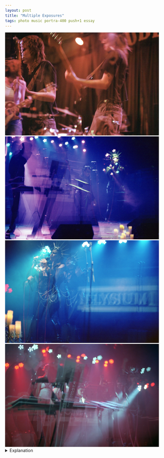 ```yaml
---
layout: post
title: "Multiple Exposures"
tags: photo music portra-400 push+1 essay
---
```


<div class="grid two">
	<img src="/assets/images/2023-01/2023-01-05-die-spitz-3.jpg" />
	<img src="/assets/images/2023-01/2023-01-05-sin+seraphim-3.jpg" />
	<img src="/assets/images/2023-01/2023-01-05-sin+seraphim-4.jpg" />
	<img src="/assets/images/2023-01/2023-01-05-sin+seraphim-5.jpg" />
</div>

<details>
	<summary>Explanation</summary>

	In the last post, I mentioned multiple exposures and I really wanted to talk about them here. Mechanically (chemically?), the way that film works is that when the film is exposed to light it changes. How exactly it changes is dependent on the film and its formulation. During the developing process, it loses its photosensitive behavior, making it so that it can be looked at in the light. It's at this point that it actually has the colors the way they'll end up. Up through the development process, any number of factors can affect the film and change the results.<br><br>

	To take a multiple exposure picture, you have to think about how many exposures will be on the frame. Since exposures can generally be measured in stops and the difference from one stop to the next is a doubling/halving, to take a picture with two exposures, you'd need to take each exposure one stop faster/darker to get the resulting picture the exposure you want. The exposures are additive, which means that by adding one to the other, you end up twice as bright, or one stop, as each of the component exposures. This also means that the disjoint parts of the exposures will be half as exposed in comparison to portions of the frame that stay still. Hence the ghost-y effect.<br><br>

	Now, let's get into these pictures. To start is a really nice picture of Die Spitz. It's actually pretty impressive that the background is static and the only real doubling is the guitarist/singer here. Purely for context, the main subject here is a guitarist/singer but also swaps with the drummer for some songs. Die Spitz is a really talented and fun band.<br><br>

	Anyways, I think this is a pretty great picture. It also only works because it's a multple exposure. While it's a decent picture with the main subject reared back, there's a significant amount of information added with the double exposure.<br><br>

	To explore this picture, let's talk about the individual exposures and go over why I don't think the picture would work as well individually. Of course, neither of them on their own are bad, but they also aren't great on their own either. The first exposure I'll talk about is the one with her up to the mic. If this were the entire picture, there would be a pretty large amount of negative space to her right. This isn't necessarily a bad thing, but I think with the other guitarist/singer in the back there's too much information on the left side and it's all too close to the left edge.<br><br>

	Looking at the second exposure, it again wouldn't be a bad picture on its own. It would be roughly an a/b split picture as I've been describing though it has some pretty big issues. The biggest issue is that the second guitarist/singer is still really far to the left and quite frankly it's worse here as it really pulls you out of the frame. Personally, I don't think that's the worst thing, but it's not particularly beneficial here.<br><br>

	When put together, it almost feels like a three piece composition. Unlike a normal three piece composition however, two of the pieces are translucent so they don't pull as strongly as they would normally. This works to not overload the two pieces on the left which would normally compete more strongly and be hard to differentiate and separate.<br><br>

	The other thing that the two exposures do is sell movement of the main subject. Since one is in motion and the other is stationary, there's a real sense of inertia being expressed.<br><br>

	Since I already covered the second picture in the previous post, I want to move onto the next two before using that as a counterpoint to the last picture.<br><br>

	Unlike the Die Spitz picture where I said that the composition would be too strongly oriented to the left with the first exposure, all of the exposures on this picture are clustered to the left. I think this one works bettter though because they're all a bit further away from the left edge. Also, even though I was trying to make it as still as possible, the separation in the x axis works well to mediate that strong left orientation. The Elysium sign in the back also helps to give meaning to that negative space instead of having it be completely empty. While I think the picture would work if I had successfully aligned it, I don't hate how this turned out. The separation makes each facial expression more legible. There are technically four exposures here but one of them is pretty hard to see as it's hiding among the others a bit too much.<br><br>

	Now, let's talk about this last picture. Out of this set of 4, this is the one I don't think works. While the bones are the same as the 2nd picture, it's honestly too cluttered. Part of this is it being a triple exposure with all three being pretty unaligned. However, the second picture is pretty similar in that aspect, it also being 3 exposures that aren't super well aligned. Instead, the problem here is that there's just too much in the frame and there's no strong focal points.<br><br>

	Unlike the picture I talked about in the first Sin + Seraphim post which had strong lines, this one has really weak and ghostly lines. Without strong anchor points, it's hard to attach yourself to any specific point in the frame. Your eyes are constantly wandering around trying to understand. This is in contrast to the first picture which is well aligned and the only thing that pulls focus are the two exposures of the main subject. It's different from the second picture which has a clear exposure with ample negative space around it. As I mentioned for the 3rd picture, there's more than enough negative space to not feel cluttered. None of that's true for this last picture. It's just cluttered and altogether difficult to understand.<br><br>

	In review, multiple exposures can be really good ways to express motion or action. However, there's also a really fine line between doing so and creating a bunch of clutter. I think they work best when the frame is relatively spaced out where you don't run the risk of significant clutter if the different exposures don't align well. I definitely want to explore them further and try more different things with them in the future.
</details>